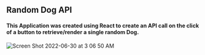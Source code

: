 ## Random Dog API
#### This Application was created using React to create an API call on the click of a button to retrieve/render a single random Dog. 

![Screen Shot 2022-06-30 at 3 06 50 AM](https://user-images.githubusercontent.com/103911002/176616151-e7e13d0d-f434-4aad-b805-5caf58924a03.png)

